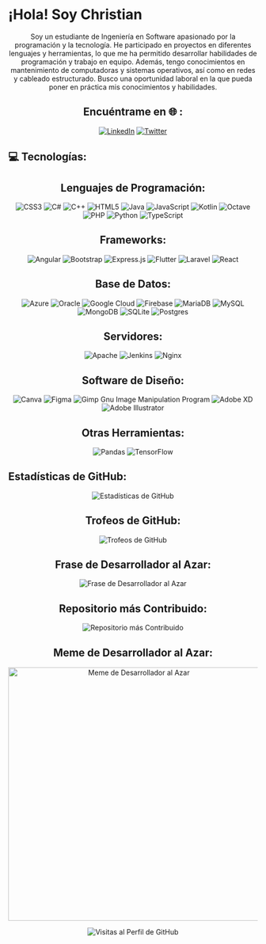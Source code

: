 <h1 align="left">¡Hola! Soy Christian</h1>

<p align="center">Soy un estudiante de Ingeniería en Software apasionado por la programación y la tecnología. He participado en proyectos en diferentes lenguajes y herramientas, lo que me ha permitido desarrollar habilidades de programación y trabajo en equipo. Además, tengo conocimientos en mantenimiento de computadoras y sistemas operativos, así como en redes y cableado estructurado. Busco una oportunidad laboral en la que pueda poner en práctica mis conocimientos y habilidades.</p>

<h2 align="center">Encuéntrame en 🌐 :</h2>

<p align="center">
  <a href="https://www.linkedin.com/in/christianunez593/"><img src="https://img.shields.io/badge/LinkedIn-%230077B5.svg?logo=linkedin&logoColor=white" alt="LinkedIn" /></a>
  <a href="https://twitter.com/chrisgomelo"><img src="https://img.shields.io/badge/Twitter-%231DA1F2.svg?logo=Twitter&logoColor=white" alt="Twitter" /></a>
</p>

<h2 align="left">💻 Tecnologías:</h2>

<h2 align="center">Lenguajes de Programación:</h2>

<p align="center">
  <img src="https://img.shields.io/badge/css3-%231572B6.svg?style=flat-square&logo=css3&logoColor=white" alt="CSS3" />
  <img src="https://img.shields.io/badge/c%23-%23239120.svg?style=flat-square&logo=c-sharp&logoColor=white" alt="C#" />
  <img src="https://img.shields.io/badge/c++-%2300599C.svg?style=flat-square&logo=c%2B%2B&logoColor=white" alt="C++" />
  <img src="https://img.shields.io/badge/html5-%23E34F26.svg?style=flat-square&logo=html5&logoColor=white" alt="HTML5" />
  <img src="https://img.shields.io/badge/java-%23ED8B00.svg?style=flat-square&logo=java&logoColor=white" alt="Java" />
  <img src="https://img.shields.io/badge/javascript-%23323330.svg?style=flat-square&logo=javascript&logoColor=%23F7DF1E" alt="JavaScript" />
  <img src="https://img.shields.io/badge/kotlin-%230095D5.svg?style=flat-square&logo=kotlin&logoColor=white" alt="Kotlin" />
  <img src="https://img.shields.io/badge/OCTAVE-darkblue?style=flat-square&logo=octave&logoColor=fcd683" alt="Octave" />
  <img src="https://img.shields.io/badge/php-%23777BB4.svg?style=flat-square&logo=php&logoColor=white" alt="PHP" />
  <img src="https://img.shields.io/badge/python-3670A0?style=flat-square&logo=python&logoColor=ffdd54" alt="Python" />
  <img src="https://img.shields.io/badge/typescript-%23007ACC.svg?style=flat-square&logo=typescript&logoColor=white" alt="TypeScript" />
</p>

<h2 align="center">Frameworks:</h2>

<p align="center">
  <img src="https://img.shields.io/badge/angular-%23DD0031.svg?style=flat-square&logo=angular&logoColor=white" alt="Angular" />
  <img src="https://img.shields.io/badge/bootstrap-%23563D7C.svg?style=flat-square&logo=bootstrap&logoColor=white" alt="Bootstrap" />
  <img src="https://img.shields.io/badge/express.js-%23404d59.svg?style=flat-square&logo=express&logoColor=%2361DAFB" alt="Express.js" />
  <img src="https://img.shields.io/badge/Flutter-%2302569B.svg?style=flat-square&logo=Flutter&logoColor=white" alt="Flutter" />
  <img src="https://img.shields.io/badge/laravel-%23FF2D20.svg?style=flat-square&logo=laravel&logoColor=white" alt="Laravel" />
  <img src="https://img.shields.io/badge/react-%2320232a.svg?style=flat-square&logo=react&logoColor=%2361DAFB" alt="React" />
</p>

<h2 align="center">Base de Datos:</h2>

<p align="center">
  <img src="https://img.shields.io/badge/azure-%230072C6.svg?style=flat-square&logo=azure-devops&logoColor=white" alt="Azure" />
  <img src="https://img.shields.io/badge/Oracle-F80000?style=flat-square&logo=oracle&logoColor=white" alt="Oracle" />
  <img src="https://img.shields.io/badge/Google%20Cloud-%234285F4.svg?style=flat-square&logo=google-cloud&logoColor=white" alt="Google Cloud" />
  <img src="https://img.shields.io/badge/firebase-%23039BE5.svg?style=flat-square&logo=firebase" alt="Firebase" />
  <img src="https://img.shields.io/badge/MariaDB-003545?style=flat-square&logo=mariadb&logoColor=white" alt="MariaDB" />
  <img src="https://img.shields.io/badge/mysql-%2300f.svg?style=flat-square&logo=mysql&logoColor=white" alt="MySQL" />
  <img src="https://img.shields.io/badge/MongoDB-%234ea94b.svg?style=flat-square&logo=mongodb&logoColor=white" alt="MongoDB" />
  <img src="https://img.shields.io/badge/sqlite-%2307405e.svg?style=flat-square&logo=sqlite&logoColor=white" alt="SQLite" />
  <img src="https://img.shields.io/badge/postgres-%23316192.svg?style=flat-square&logo=postgresql&logoColor=white" alt="Postgres" />
</p>

<h2 align="center">Servidores:</h2>

<p align="center">
  <img src="https://img.shields.io/badge/apache-%23D42029.svg?style=flat-square&logo=apache&logoColor=white" alt="Apache" />
  <img src="https://img.shields.io/badge/jenkins-%232C5263.svg?style=flat-square&logo=jenkins&logoColor=white" alt="Jenkins" />
  <img src="https://img.shields.io/badge/nginx-%23009639.svg?style=flat-square&logo=nginx&logoColor=white" alt="Nginx" />
</p>

<h2 align="center">Software de Diseño:</h2>

<p align="center">
  <img src="https://img.shields.io/badge/Canva-%2300C4CC.svg?style=flat-square&logo=Canva&logoColor=white" alt="Canva" />
  <img src="https://img.shields.io/badge/figma-%23F24E1E.svg?style=flat-square&logo=figma&logoColor=white" alt="Figma" />
  <img src="https://img.shields.io/badge/Gimp-657D8B?style=flat-square&logo=gimp&logoColor=FFFFFF" alt="Gimp Gnu Image Manipulation Program" />
  <img src="https://img.shields.io/badge/Adobe%20XD-470137?style=flat-square&logo=Adobe%20XD&logoColor=#FF61F6" alt="Adobe XD" />
  <img src="https://img.shields.io/badge/adobeillustrator-%23FF9A00.svg?style=flat-square&logo=adobeillustrator&logoColor=white" alt="Adobe Illustrator" />
</p>

<h2 align="center">Otras Herramientas:</h2>

<p align="center">
  <img src="https://img.shields.io/badge/pandas-%23150458.svg?style=flat-square&logo=pandas&logoColor=white" alt="Pandas" />
  <img src="https://img.shields.io/badge/TensorFlow-%23FF6F00.svg?style=flat-square&logo=tensorflow&logoColor=white" alt="TensorFlow" />
</p>





<h2 align="left">Estadísticas de GitHub:</h2>

<p align="center">
  <img src="https://github-readme-stats.vercel.app/api?username=Christian-F-N&theme=great-gatsby&hide_border=false&include_all_commits=true&count_private=true" alt="Estadísticas de GitHub" />
</p>

<h2 align="center">Trofeos de GitHub:</h2>

<p align="center">
  <img src="https://github-profile-trophy.vercel.app/?username=Christian-F-N&theme=radical&no-frame=false&no-bg=true&margin-w=4" alt="Trofeos de GitHub" />
</p>

<h2 align="center">Frase de Desarrollador al Azar:</h2>

<p align="center">
  <img src="https://quotes-github-readme.vercel.app/api?type=horizontal&theme=radical" alt="Frase de Desarrollador al Azar" />
</p>

<h2 align="center">Repositorio más Contribuido:</h2>

<p align="center">
  <img src="https://github-contributor-stats.vercel.app/api?username=Christian-F-N&limit=5&theme=dark&combine_all_yearly_contributions=true" alt="Repositorio más Contribuido" />
</p>

<h2 align="center">Meme de Desarrollador al Azar:</h2>

<p align="center">
  <img src="https://rm.up.railway.app/" width="512px" alt="Meme de Desarrollador al Azar" />
</p>

<p align="center">
  <img src="https://visitcount.itsvg.in/api?id=Christian-F-N&icon=0&color=0" alt="Visitas al Perfil de GitHub" />
</p>
